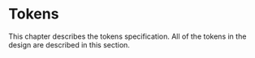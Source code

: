 # Tokens

This chapter describes the tokens specification. All of the tokens in the design are described in this section.

